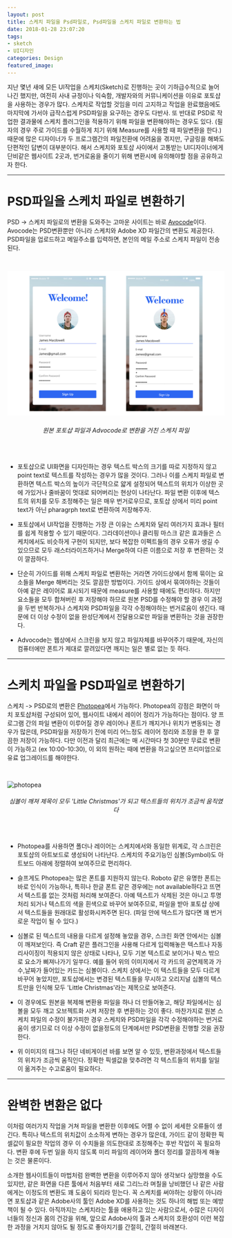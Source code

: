 ```yaml
---
layout: post
title: 스케치 파일을 Psd파일로, Psd파일을 스케치 파일로 변환하는 법
date: 2018-01-28 23:07:20
tags:
- sketch
- UI디자인
categories: Design
featured_image: 
---
```

지난 몇년 새에 모든 UI작업을 스케치(Sketch)로 진행하는 곳이 기하급수적으로 늘어나긴 했지만, 여전히 사내 규정이나 익숙함, 개발자와의 커뮤니케이션을 이유로 포토샵을 사용하는 경우가 많다. 스케치로 작업할 것임을 미리 고지하고 작업을 완료했음에도 마지막에 가서야 급작스럽게 PSD파일을 요구하는 경우도 다반사. 또 반대로 PSD로 작업한 결과물에 스케치 플러그인을 적용하기 위해 파일을 변환해야하는 경우도 있다. (필자의 경우 주로 가이드를 수월하게 치기 위해 Measure를 사용할 때 파일변환을 한다.) 때문에 많은 디자이너가 두 프로그램간의 파일전환에 어려움을 겪지만, 구글링을 해봐도 단편적인 답변이 대부분이다. 해서 스케치와 포토샵 사이에서 고통받는 UI디자이너에게 단비같은 웹사이트 2곳과, 번거로움을 줄이기 위해 변환시에 유의해야할 점을 공유하고자 한다.

---


# PSD파일을 스케치 파일로 변환하기

PSD -> 스케치 파일로의 변환을 도와주는 고마운 사이트는 바로 [Avocode](http://avocode.com/convert-psd-to-sketch)이다. Avocode는 PSD변환뿐만 아니라 스케치와 Adobe XD 파일간의 변환도 제공한다. PSD파일을 업로드하고 메일주소를 입력하면, 본인의 메일 주소로 스케치 파일이 전송된다.

<br>

![advocode](/img/2018-01-29/p_to_s_01.png)
<center><h6>원본 포토샵 파일과 Advocode로 변환을 거친 스케치 파일</h6></center>
<br>

- 포토샵으로 UI화면을 디자인하는 경우 텍스트 박스의 크기를 따로 지정하지 않고 point text로 텍스트를 작성하는 경우가 많을 것이다. 그러나 이를 스케치 파일로 변환하면 텍스트 박스의 높이가 극단적으로 얇게 설정되어 텍스트의 위치가 이상한 곳에 가있거나 줄바꿈이 멋대로 되어버리는 현상이 나타난다. 파일 변환 이후에 텍스트의 위치를 모두 조정해주는 일은 매우 번거로우므로, 포토샵 상에서 미리 point text가 아닌 pharagrph text로 변환하여 저장해주자.

<p></p>

- 포토샵에서 UI작업을 진행하는 가장 큰 이유는 스케치와 달리 여러가지 효과나 필터를 쉽게 적용할 수 있기 때문이다. 그라데이션이나 클리핑 마스크 같은 효과들은 스케치에서도 비슷하게 구현이 되지만, 보다 복잡한 이펙트들의 경우 오류가 생길 수 있으므로 모두 래스터라이즈하거나 Merge하여 다른 이름으로 저장 후 변환하는 것이 깔끔하다. 

<p></p>

- 단순히 가이드를 위해 스케치 파일로 변환하는 거라면 가이드상에서 함께 묶이는 요소들을 Merge 해버리는 것도 깔끔한 방법이다. 가이드 상에서 묶여야하는 것들이 아예 같은 레이어로 표시되기 때문에 measure를 사용할 때에도 편리하다. 하지만 요소들을 모두 합쳐버린 후 저장해야 하므로 원본 PSD를 수정해야 할 경우 이 과정을 두번 반복하거나 스케치와 PSD파일을 각각 수정해야하는 번거로움이 생긴다. 때문에 더 이상 수정이 없을 완성단계에서 전달용으로만 파일을 변환하는 것을 권장한다.

<p></p>

- Advocode는 웹상에서 스크린을 보지 않고 파일자체를 바꾸어주기 때문에, 자신의 컴퓨터에만 폰트가 제대로 깔려있다면 깨지는 일은 별로 없는 듯 하다. 

---


# 스케치 파일을 PSD파일로 변환하기


스케치 -> PSD로의 변환은 [Photopea](http://www.photopea.com)에서 가능하다. Photopea의 강점은 화면이 마치 포토샵처럼 구성되어 있어, 웹사이트 내에서 레이어 정리가 가능하다는 점이다. 양 프로그램 간의 파일 변환이 이루어질 경우 레이어나 폰트가 깨지거나 위치가 변동되는 경우가 많은데, PSD파일을 저장하기 전에 미리 어느정도 레이어 정리와 조정을 한 후 깔끔한 저장이 가능하다. 다만 이전과 달리 최근에는 매 시간마다 첫 30분만 무료로 변환이 가능하고 (ex 10:00-10:30), 이 외의 원하는 때에 변환을 하고싶으면 프리미엄으로 유료 업그레이드를 해야한다.

<br>

![photopea](/img/2018-01-29/s_to_p_01.png)
<center><h6>심볼이 깨져 제목이 모두 'Little Christmas'가 되고 텍스트들의 위치가 조금씩 움직였다 </h6></center>
<br>

- Photopea를 사용하면 폴더나 레이어는 스케치에서와 동일한 위계로, 각 스크린은 포토샵의 아트보드로 생성되어 나타난다. 스케치의 주요기능인 심볼(Symbol)도 아트보드 아래에 정렬하여 보여주므로 편리하다.

<p></p>

- 슬프게도 Photopea는 많은 폰트를 지원하지 않는다. Roboto 같은 유명한 폰트는 바로 인식이 가능하나, 특히나 한글 폰트 같은 경우에는 not available하다고 뜨면서 텍스트를 없는 것처럼 처리해 보여준다. 아예 텍스트가 삭제된 것은 아니고 투명처리 되거나 텍스트의 색을 흰색으로 바꾸어 보여주므로, 파일을 받아 포토샵 상에서 텍스트들을 원래대로 활성화시켜주면 된다. (파일 안에 텍스트가 많다면 꽤 번거로운 작업이 될 수 있다.)

<p></p>

- 심볼로 된 텍스트의 내용을 다르게 설정해 놓았을 경우, 스크린 화면 안에서는 심볼이 깨져보인다. 즉 Craft 같은 플러그인을 사용해 다르게 입력해놓은 텍스트나 자동 리사이징이 적용되지 않은 상태로 나타나, 모두 기본 텍스트로 보이거나 박스 밖으로 요소가 삐져나가기 일쑤다. 예를 들어 위의 이미지에서 각 카드의 공연제목과 가수,날짜가 들어있는 카드는 심볼이다. 스케치 상에서는 이 텍스트들을 모두 다르게 바꾸어 놓았지만, 포토샵에서는 변경된 텍스트들을 무시하고 오리지널 심볼의 텍스트만을 인식해 모두 'Little Christmas'라는 제목으로 보여준다. 

<p></p>

- 이 경우에도 원본을 복제해 변환용 파일을 하나 더 만들어놓고, 해당 파일에서는 심볼을 모두 깨고 오브젝트화 시켜 저장한 후 변환하는 것이 좋다. 마찬가지로 원본 스케치 파일의 수정이 불가피한 경우 스케치와 PSD파일을 각각 수정해야하는 번거로움이 생기므로 더 이상 수정이 없을정도의 단계에서만 PSD변환을 진행할 것을 권장한다.

<p></p>

- 위 이미지의 태그나 하단 네비게이션 바를 보면 알 수 있듯, 변환과정에서 텍스트들의 위치가 조금씩 움직인다. 정확한 픽셀값을 맞추려면 각 텍스트들의 위치를 일일이 옮겨주는 수고로움이 필요하다.

---


# 완벽한 변환은 없다

이처럼 여러가지 작업을 거쳐 파일을 변환한 이후에도 어쩔 수 없이 세세한 오류들이 생긴다. 특히나 텍스트의 위치값이 소소하게 변하는 경우가 많은데, 가이드 같이 정확한 픽셀값이 필요한 작업의 경우 이 수치들을 의도한대로 조정해주는 후반 작업이 꼭 필요하다. 변환 후에 두번 일을 하지 않도록 미리 파일의 레이어와 폴더 정리를 깔끔하게 해놓는 것은 물론이다. 

소개한 웹사이트들이 마법처럼 완벽한 변환을 이루어주지 않아 생각보다 실망했을 수도 있지만, 같은 화면을 다른 툴에서 처음부터 새로 그리느라 며칠을 낭비했던 나 같은 사람에게는 이정도의 변환도 꽤 도움이 되리라 믿는다. 꼭 스케치를 써야하는 상황이 아니라면 포토샵과 같은 Adobe사의 툴인  Adobe XD를 사용하는 것도 하나의 해법 또는 예방책이 될 수 있다. 아직까지는 스케치라는 툴을 애용하고 있는 사람으로서, 수많은 디자이너들의 정신과 몸의 건강을 위해, 앞으로 Adobe사의 툴과 스케치의 호환성이 이런 복잡한 과정을 거치지 않아도 될 정도로 좋아지기를 간절히, 간절히 바래본다.

<br>